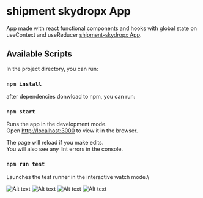 # shipment skydropx App

App made with react functional components and hooks with global state on useContext and useReducer [shipment-skydropx App](https://shipment-skydropx.onrender.com/).

## Available Scripts

In the project directory, you can run:

### `npm install`

after dependencies donwload to npm, you can run:

### `npm start`

Runs the app in the development mode.\
Open [http://localhost:3000](http://localhost:3000) to view it in the browser.

The page will reload if you make edits.\
You will also see any lint errors in the console.

### `npm run test`

Launches the test runner in the interactive watch mode.\

![Alt text](https://i.imgur.com/ccuwJND.png)
![Alt text](https://i.imgur.com/VXznoYf.png)
![Alt text](https://i.imgur.com/UnKKnzl.png)
![Alt text](https://i.imgur.com/rssLNP3.png)
